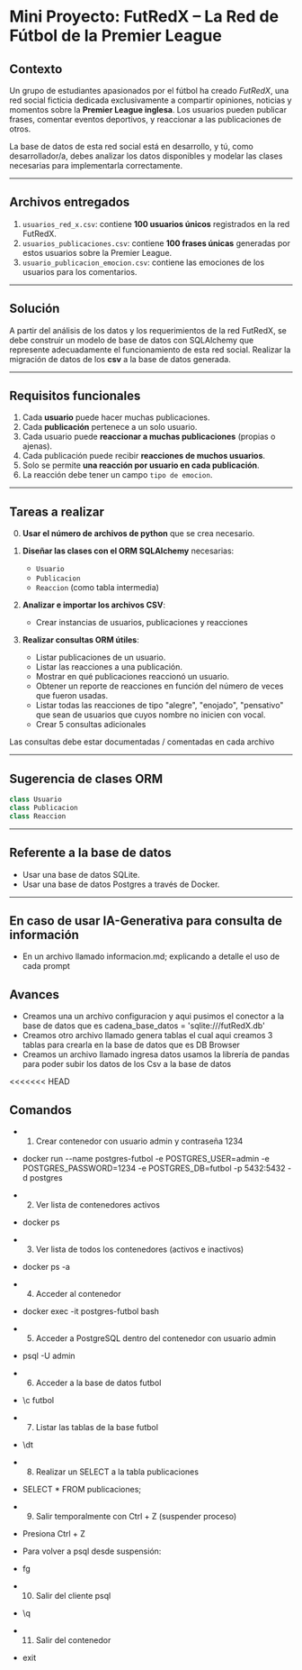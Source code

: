 
# Mini Proyecto: FutRedX – La Red de Fútbol de la Premier League

## Contexto

Un grupo de estudiantes apasionados por el fútbol ha creado *FutRedX*, una red social ficticia dedicada exclusivamente a compartir opiniones, noticias y momentos sobre la **Premier League inglesa**. Los usuarios pueden publicar frases, comentar eventos deportivos, y reaccionar a las publicaciones de otros.

La base de datos de esta red social está en desarrollo, y tú, como desarrollador/a, debes analizar los datos disponibles y modelar las clases necesarias para implementarla correctamente.

---

## Archivos entregados

1. `usuarios_red_x.csv`: contiene **100 usuarios únicos** registrados en la red FutRedX.
2. `usuarios_publicaciones.csv`: contiene **100 frases únicas** generadas por estos usuarios sobre la Premier League.
3. `usuario_publicacion_emocion.csv`: contiene las emociones de los usuarios para los comentarios.

---

## Solución

A partir del análisis de los datos y los requerimientos de la red FutRedX, se debe construir un modelo de base de datos con SQLAlchemy que represente adecuadamente el funcionamiento de esta red social. Realizar la migración de datos de los **csv** a la base de datos generada.

---

## Requisitos funcionales

1. Cada **usuario** puede hacer muchas publicaciones.
2. Cada **publicación** pertenece a un solo usuario.
3. Cada usuario puede **reaccionar a muchas publicaciones** (propias o ajenas).
4. Cada publicación puede recibir **reacciones de muchos usuarios**.
5. Solo se permite **una reacción por usuario en cada publicación**.
6. La reacción debe tener un campo `tipo de emocion`.

---

## Tareas a realizar
0. **Usar el número de archivos de python** que se crea necesario.

1. **Diseñar las clases con el ORM SQLAlchemy** necesarias:
   - `Usuario`
   - `Publicacion`
   - `Reaccion` (como tabla intermedia)

2. **Analizar e importar los archivos CSV**:
   - Crear instancias de usuarios, publicaciones y reacciones

3. **Realizar consultas ORM útiles**:
   - Listar publicaciones de un usuario.
   - Listar las reacciones a una publicación.
   - Mostrar en qué publicaciones reaccionó un usuario.
   - Obtener un reporte de reacciones en función del número de veces que fueron usadas.
   - Listar todas las reacciones de tipo "alegre", "enojado", "pensativo" que sean de usuarios que cuyos nombre no inicien con vocal.
   - Crear 5 consultas adicionales

Las consultas debe estar documentadas / comentadas en cada archivo

---

## Sugerencia de clases ORM

```python
class Usuario
class Publicacion
class Reaccion
```

---

## Referente a la base de datos

- Usar una base de datos SQLite.
- Usar una base de datos Postgres a través de Docker.
---

## En caso de usar IA-Generativa para consulta de información

- En un archivo llamado informacion.md; explicando a detalle el uso de cada prompt


## Avances
- Creamos una un archivo configuracion y aqui pusimos el conector a la base de datos que es cadena_base_datos = 'sqlite:///futRedX.db' 
- Creamos otro archivo llamado genera tablas el cual aqui creamos 3 tablas para crearla en la base de datos que es DB Browser
- Creamos un archivo llamado ingresa datos usamos la librería de pandas para poder subir los datos de los Csv a la base de datos

<<<<<<< HEAD
## Comandos
- 1) Crear contenedor con usuario admin y contraseña 1234
- docker run --name postgres-futbol -e POSTGRES_USER=admin -e POSTGRES_PASSWORD=1234 -e POSTGRES_DB=futbol -p 5432:5432 -d postgres

- 2) Ver lista de contenedores activos
- docker ps

- 3) Ver lista de todos los contenedores (activos e inactivos)
- docker ps -a

- 4) Acceder al contenedor
- docker exec -it postgres-futbol bash

- 5) Acceder a PostgreSQL dentro del contenedor con usuario admin
- psql -U admin

- 6) Acceder a la base de datos futbol
- \c futbol

- 7) Listar las tablas de la base futbol
- \dt

- 8) Realizar un SELECT a la tabla publicaciones
- SELECT * FROM publicaciones;

- 9) Salir temporalmente con Ctrl + Z (suspender proceso)
- Presiona Ctrl + Z

- Para volver a psql desde suspensión:
- fg

- 10) Salir del cliente psql
- \q

- 11) Salir del contenedor
- exit
